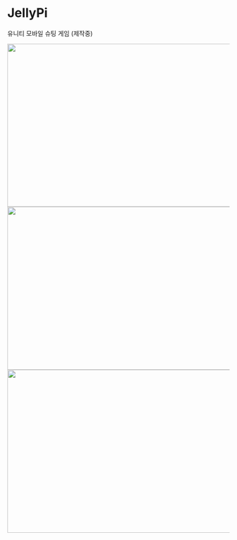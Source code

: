 # JellyPi

유니티 모바일 슈팅 게임 (제작중)

<img src="/uploads/75bb1675f4e972bbcf8347565a9f9611/캡처11.PNG"  width="700" height="370">
<img src="/uploads/f4b05d89c709cee3eefd7ca9ca9ac134/캡처22.PNG"  width="700" height="370">
<img src="/uploads/05bbbeac69286455979675cacb84425d/캡처33.PNG"  width="700" height="370">